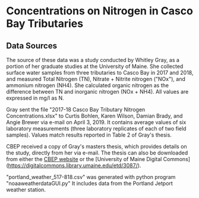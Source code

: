 # Concentrations on Nitrogen in Casco Bay Tributaries

## Data Sources
The source of these data was a study conducted by Whitley Gray, 
as a portion of her graduate studies at the University of Maine.
She collected surface water samples from three tributaries to Casco Bay
in 2017 and 2018, and measured Total Nitrogen (TN), 
Nitrate + Nitrite nitrogen ("NOx"), and ammonium nitrogen (NH4).  She calculated 
 organic nitrogen as the difference between TN and inorganic nitrogen
 (NOx + NH4).  All values are expressed in mg/l as N.
  
Gray sent the file "2017-18 Casco Bay Tributary Nitrogen Concentrations.xlsx" to
Curtis Bohlen, Karen Wilson, Damian Brady, and Angie Brewer via e-mail 
on April 3, 2019.  It contains average values of six laboratory measurements
(three laboratory replicates of each of two field  samples).  Values match 
results reported in Table 2 of Gray's thesis.

CBEP received a copy of Gray's masters thesis, which provides details
on the study, directly from her via e-mail.  The thesis can also be downloaded
from either the [CBEP website](https://www.cascobayestuary.org/publication/improved-estimates-of-tributary-nitrogen-load-to-casco-bay-maine/)
or the [University of Maine Digital Commons] (https://digitalcommons.library.umaine.edu/etd/3087/).

"portland_weather_517-818.csv" was generated with python program 
"noaaweatherdataGUI.py"  It includes data from the Portland Jetport weather
station.
